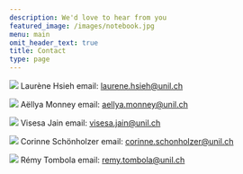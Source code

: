 ```yaml
---
description: We'd love to hear from you
featured_image: /images/notebook.jpg
menu: main
omit_header_text: true
title: Contact
type: page
---
```


![](/laurene.jpg)
Laurène Hsieh email: laurene.hsieh@unil.ch


![](/aellya.jpeg)
Aëllya Monney email: aellya.monney@unil.ch


![](/visesa.jpg)
Visesa Jain email: visesa.jain@unil.ch


![](/corinne.jpg)
Corinne Schönholzer  email: corinne.schonholzer@unil.ch


![](/remy.jpg)
Rémy Tombola email: remy.tombola@unil.ch




